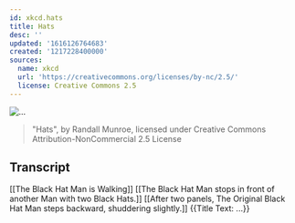 ```yaml
---
id: xkcd.hats
title: Hats
desc: ''
updated: '1616126764683'
created: '1217228400000'
sources:
  name: xkcd
  url: 'https://creativecommons.org/licenses/by-nc/2.5/'
  license: Creative Commons 2.5
---
```

![...](https://imgs.xkcd.com/comics/hats.png)
> "Hats", by Randall Munroe, licensed under Creative Commons Attribution-NonCommercial 2.5 License

## Transcript
[[The Black Hat Man is Walking]]
[[The Black Hat Man stops in front of another Man with two Black Hats.]]
[[After two panels, The Original Black Hat Man steps backward, shuddering slightly.]]
{{Title Text: ...}}

